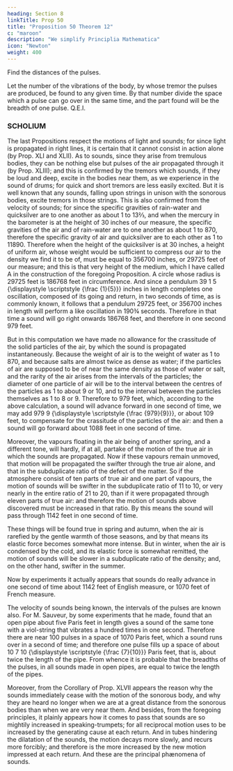 ```yaml
---
heading: Section 8
linkTitle: Prop 50
title: "Proposition 50 Theorem 12"
c: "maroon"
description: "We simplify Principlia Mathematica"
icon: "Newton"
weight: 400
---
```



Find the distances of the pulses.

Let the number of the vibrations of the body, by whose tremor the pulses are produced, be found to any given time. By that number divide the space which a pulse can go over in the same time, and the part found will be the breadth of one pulse.   Q.E.I.


### SCHOLIUM

The last Propositions respect the motions of light and sounds; for since light is propagated in right lines, it is certain that it cannot consist in action alone (by Prop. XLI and XLII). As to sounds, since they arise from tremulous bodies, they can be nothing else but pulses of the air propagated through it (by Prop. XLIII); and this is confirmed by the tremors which sounds, if they be loud and deep, excite in the bodies near them, as we experience in the sound of drums; for quick and short tremors are less easily excited. But it is well known that any sounds, falling upon strings in unison with the sonorous bodies, excite tremors in those strings. This is also confirmed from the velocity of sounds; for since the specific gravities of rain-water and quicksilver are to one another as about 1 to 13⅔, and when the mercury in the barometer is at the height of 30 inches of our measure, the specific gravities of the air and of rain-water are to one another as about 1 to 870, therefore the specific gravity of air and quicksilver are to each other as 1 to 11890. Therefore when the height of the quicksilver is at 30 inches, a height of uniform air, whose weight would be sufficient to compress our air to the density we find it to be of, must be equal to 356700 inches, or 29725 feet of our measure; and this is that very height of the medium, which I have called A in the construction of the foregoing Proposition. A circle whose radius is 29725 feet is 186768 feet in circumference. And since a pendulum 39
1
5
{\displaystyle \scriptstyle {\frac {1}{5}}} inches in length completes one oscillation, composed of its going and return, in two seconds of time, as is commonly known, it follows that a pendulum 29725 feet, or 356700 inches in length will perform a like oscillation in 190¾ seconds. Therefore in that time a sound will go right onwards 186768 feet, and therefore in one second 979 feet.

But in this computation we have made no allowance for the crassitude of the solid particles of the air, by which the sound is propagated instantaneously. Because the weight of air is to the weight of water as 1 to 870, and because salts are almost twice as dense as water; if the particles of air are supposed to be of near the same density as those of water or salt, and the rarity of the air arises from the intervals of the particles; the diameter of one particle of air will be to the interval between the centres of the particles as 1 to about 9 or 10, and to the interval between the particles themselves as 1 to 8 or 9. Therefore to 979 feet, which, according to the above calculation, a sound will advance forward in one second of time, we may add 
979
9
{\displaystyle \scriptstyle {\frac {979}{9}}}, or about 109 feet, to compensate for the crassitude of the particles of the air: and then a sound will go forward about 1088 feet in one second of time.

Moreover, the vapours floating in the air being of another spring, and a different tone, will hardly, if at all, partake of the motion of the true air in which the sounds are propagated. Now if these vapours remain unmoved, that motion will be propagated the swifter through the true air alone, and that in the subduplicate ratio of the defect of the matter. So if the atmosphere consist of ten parts of true air and one part of vapours, the motion of sounds will be swifter in the subduplicate ratio of 11 to 10, or very nearly in the entire ratio of 21 to 20, than if it were propagated through eleven parts of true air: and therefore the motion of sounds above discovered must be increased in that ratio. By this means the sound will pass through 1142 feet in one second of time.

These things will be found true in spring and autumn, when the air is rarefied by the gentle warmth of those seasons, and by that means its elastic force becomes somewhat more intense. But in winter, when the air is condensed by the cold, and its elastic force is somewhat remitted, the motion of sounds will be slower in a subduplicate ratio of the density; and, on the other hand, swifter in the summer.

Now by experiments it actually appears that sounds do really advance in one second of time about 1142 feet of English measure, or 1070 feet of French measure.

The velocity of sounds being known, the intervals of the pulses are known also. For M. Sauveur, by some experiments that he made, found that an open pipe about five Paris feet in length gives a sound of the same tone with a viol-string that vibrates a hundred times in one second. Therefore there are near 100 pulses in a space of 1070 Paris feet, which a sound runs over in a second of time; and therefore one pulse fills up a space of about 10
7
10
{\displaystyle \scriptstyle {\frac {7}{10}}} Paris feet, that is, about twice the length of the pipe. From whence it is probable that the breadths of the pulses, in all sounds made in open pipes, are equal to twice the length of the pipes.

Moreover, from the Corollary of Prop. XLVII appears the reason why the sounds immediately cease with the motion of the sonorous body, and why they are heard no longer when we are at a great distance from the sonorous bodies than when we are very near them. And besides, from the foregoing principles, it plainly appears how it comes to pass that sounds are so mightily increased in speaking-trumpets; for all reciprocal motion uses to be increased by the generating cause at each return. And in tubes hindering the dilatation of the sounds, the motion decays more slowly, and recurs more forcibly; and therefore is the more increased by the new motion impressed at each return. And these are the principal phænomena of sounds.